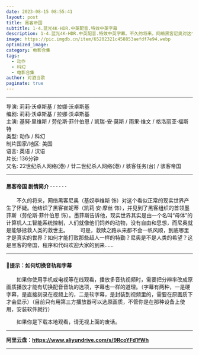 ```yaml
---
date: 2023-08-15 08:55:41
layout: post
title: 黑客帝国
subtitle: 1-4.蓝光4K-HDR.中英配音.特效中英字幕
description: 1-4.蓝光4K-HDR.中英配音.特效中英字幕。不久的将来，网络黑客尼奥对这个看似正常的现实世界产生了怀疑。他结识了黑客崔妮蒂，并见到了黑客组织的首领墨菲斯。墨菲斯告诉他，现实世界其实是由一个名叫“母体”的计算机人工智能系统控制......
image: https://pic.imgdb.cn/item/65202321c458853aefdf7e94.webp
optimized_image: 
category: 电影合集
tags:
  - 动作
  - 科幻
  - 电影合集
author: 对酒当歌
paginate: true
---
```


---

导演: 莉莉·沃卓斯基 / 拉娜·沃卓斯基  
编剧: 莉莉·沃卓斯基 / 拉娜·沃卓斯基  
主演: 基努·里维斯 / 劳伦斯·菲什伯恩 / 凯瑞-安·莫斯 / 雨果·维文 / 格洛丽亚·福斯特  
类型: 动作 / 科幻  
制片国家/地区: 美国  
语言: 英语 / 汉语  
片长: 136分钟  
又名: 22世纪杀人网络(港) / 廿二世纪杀人网络(港) / 骇客任务(台) / 骇客帝国  

---

#### 黑客帝国 剧情简介 · · · · · ·

　　不久的将来，网络黑客尼奥（基奴李维斯 饰）对这个看似正常的现实世界产生了怀疑。他结识了黑客崔妮蒂（凯莉·安·摩丝 饰），并见到了黑客组织的首领墨菲斯（劳伦斯·菲什伯恩 饰）。墨菲斯告诉他，现实世界其实是由一个名叫“母体”的计算机人工智能系统控制，人们就像他们饲养的动物，没有自由和思想，而尼奥就是能够拯救人类的救世主。
　　可是，救赎之路从来都不会一帆风顺，到底哪里才是真实的世界？如何才能打败那些超人一样的特勤？尼奥是不是人类的希望？这是黑客的帝国，程序和代码欢迎大家的到来……

---

#### 🔔提示：如何切换音轨和字幕

　　如果你使用手机或电视等在线观看，播放多音轨视频时，需要把分辨率改成原画质播放才能有切换配音音轨的选项，字幕也一样的道理。（字幕有两种，一是硬字幕，是直接刻录在视频上的，二是软字幕，是封装到视频里的，需要在原画质下才会显示）（目前只有用第三方播放器可以选原画质，不管你是在那种设备上使用，安装软件就行）

　　如果你是下载本地观看，请无视上面的废话。

---

**阿里云盘：<https://www.aliyundrive.com/s/9RcoYFd1fWh>**

---

